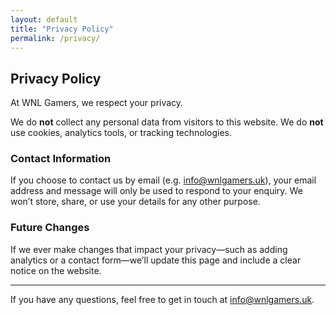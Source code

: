 ```yaml
---
layout: default
title: "Privacy Policy"
permalink: /privacy/
---
```


## Privacy Policy

At WNL Gamers, we respect your privacy.

We do **not** collect any personal data from visitors to this website. We do **not** use cookies, analytics tools, or tracking technologies.

### Contact Information

If you choose to contact us by email (e.g. [info@wnlgamers.uk](mailto:info@wnlgamers.uk)), your email address and message will only be used to respond to your enquiry. We won’t store, share, or use your details for any other purpose.

### Future Changes

If we ever make changes that impact your privacy—such as adding analytics or a contact form—we’ll update this page and include a clear notice on the website.

---

If you have any questions, feel free to get in touch at [info@wnlgamers.uk](mailto:info@wnlgamers.uk).
